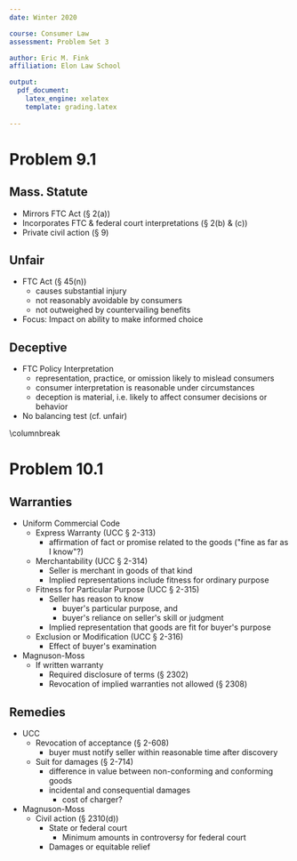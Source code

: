 ```yaml
---
date: Winter 2020

course: Consumer Law
assessment: Problem Set 3

author: Eric M. Fink
affiliation: Elon Law School 

output: 
  pdf_document:
    latex_engine: xelatex
    template: grading.latex
    
---
```



# Problem 9.1 

## Mass. Statute 

- Mirrors FTC Act (§ 2(a))
- Incorporates FTC & federal court interpretations (§ 2(b) & (c))
- Private civil action (§ 9)

## Unfair

- FTC Act (§ 45(n))
  - causes substantial injury 
  - not reasonably avoidable by consumers 
  - not outweighed by countervailing benefits 
- Focus: Impact on ability to make informed choice 

## Deceptive 

- FTC Policy Interpretation 
  - representation, practice, or omission likely to mislead consumers 
  - consumer interpretation is reasonable under circumstances
  - deception is material, i.e. likely to affect consumer decisions or behavior 
- No balancing test (cf. unfair)

\columnbreak 

# Problem 10.1

## Warranties 

- Uniform Commercial Code 
  - Express Warranty (UCC § 2-313) 
    - affirmation of fact or promise related to the goods ("fine as far as I know"?)
  - Merchantability (UCC § 2-314)
    - Seller is merchant in goods of that kind
    - Implied representations include fitness for ordinary purpose 
  - Fitness for Particular Purpose (UCC § 2-315)
    - Seller has reason to know
      - buyer's particular purpose, and 
      - buyer's reliance on seller's skill or judgment 
    - Implied representation that goods are fit for buyer's purpose 
  - Exclusion or Modification (UCC § 2-316)
    - Effect of buyer's examination 
- Magnuson-Moss
  - If written warranty 
    - Required disclosure of terms (§ 2302)
    - Revocation of implied warranties not allowed (§ 2308)

## Remedies 

- UCC 
  - Revocation of acceptance (§ 2-608)
    - buyer must notify seller within reasonable time after discovery 
  - Suit for damages (§ 2-714)
    - difference in value between non-conforming and conforming goods 
    - incidental and consequential damages 
      - cost of charger? 
- Magnuson-Moss 
  - Civil action (§ 2310(d))
    - State or federal court 
      - Minimum amounts in controversy for federal court
    - Damages or equitable relief